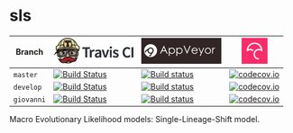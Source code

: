 # sls

Branch|[![Travis CI logo](pics/TravisCI.png)](https://travis-ci.org)|[![AppVeyor logo](pics/AppVeyor.png)](https://www.appveyor.com)|[![Codecov logo](pics/Codecov.png)](https://www.codecov.io)
---|---|---|---
`master`|[![Build Status](https://travis-ci.org/Giappo/sls.svg?branch=master)](https://travis-ci.org/Giappo/sls) |[![Build status](https://ci.appveyor.com/api/projects/status/o6htu70cv6ttqw5r/branch/master?svg=true)](https://ci.appveyor.com/project/Giappo/sls/branch/master)| [![codecov.io](https://codecov.io/github/Giappo/sls/coverage.svg?branch=master)](https://codecov.io/github/Giappo/sls?branch=master)
`develop`|[![Build Status](https://travis-ci.org/Giappo/sls.svg?branch=develop)](https://travis-ci.org/Giappo/sls) |[![Build status](https://ci.appveyor.com/api/projects/status/o6htu70cv6ttqw5r/branch/develop?svg=true)](https://ci.appveyor.com/project/Giappo/sls/branch/develop)| [![codecov.io](https://codecov.io/github/Giappo/sls/coverage.svg?branch=develop)](https://codecov.io/github/Giappo/sls?branch=develop)
`giovanni`|[![Build Status](https://travis-ci.org/Giappo/sls.svg?branch=giovanni)](https://travis-ci.org/Giappo/sls) |[![Build status](https://ci.appveyor.com/api/projects/status/o6htu70cv6ttqw5r/branch/giovanni?svg=true)](https://ci.appveyor.com/project/Giappo/sls/branch/giovanni)| [![codecov.io](https://codecov.io/github/Giappo/sls/coverage.svg?branch=giovanni)](https://codecov.io/github/Giappo/sls?branch=giovanni)

Macro Evolutionary Likelihood models: Single-Lineage-Shift model.
